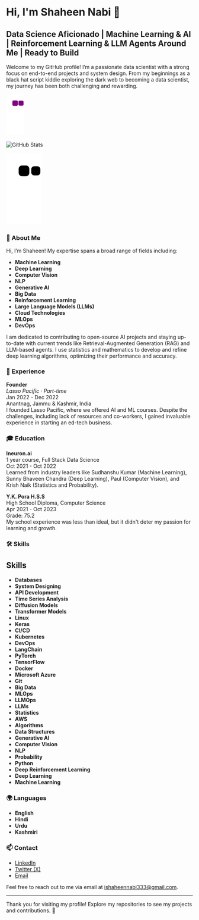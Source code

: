 # Hi, I'm Shaheen Nabi 👋

## Data Science Aficionado | Machine Learning & AI | Reinforcement Learning & LLM Agents Around Me | Ready to Build

Welcome to my GitHub profile! I’m a passionate data scientist with a strong focus on end-to-end projects and system design. From my beginnings as a black hat script kiddie exploring the dark web to becoming a data scientist, my journey has been both challenging and rewarding.

![snake gif](https://github.com/shaheennabi/shaheennabi/blob/output/github-contribution-grid-snake.gif)

![GitHub Stats](https://github-readme-stats.vercel.app/api?username=shaheennabi&show_icons=true&hide_title=true&hide_border=true&count_private=true&include_all_commits=true&theme=radical)

[![](https://github.com/shaheennabi/shaheennabi/blob/feature/github-contribution-grid-snake.svg)](https://www.linkedin.com/in/shaheennabi/)


### 🌟 About Me
Hi, I’m Shaheen! My expertise spans a broad range of fields including:

- **Machine Learning**
- **Deep Learning**
- **Computer Vision**
- **NLP**
- **Generative AI**
- **Big Data**
- **Reinforcement Learning**
- **Large Language Models (LLMs)**
- **Cloud Technologies**
- **MLOps**
- **DevOps**

I am dedicated to contributing to open-source AI projects and staying up-to-date with current trends like Retrieval-Augmented Generation (RAG) and LLM-based agents. I use statistics and mathematics to develop and refine deep learning algorithms, optimizing their performance and accuracy.

### 🚀 Experience
**Founder**  
*Lasso Pacific · Part-time*  
Jan 2022 - Dec 2022  
Anantnag, Jammu & Kashmir, India  
I founded Lasso Pacific, where we offered AI and ML courses. Despite the challenges, including lack of resources and co-workers, I gained invaluable experience in starting an ed-tech business.

### 🎓 Education
**Ineuron.ai**  
1 year course, Full Stack Data Science  
Oct 2021 - Oct 2022  
Learned from industry leaders like Sudhanshu Kumar (Machine Learning), Sunny Bhaveen Chandra (Deep Learning), Paul (Computer Vision), and Krish Naik (Statistics and Probability).

**Y.K. Pora H.S.S**  
High School Diploma, Computer Science  
Apr 2021 - Oct 2023  
Grade: 75.2  
My school experience was less than ideal, but it didn't deter my passion for learning and growth.

### 🛠️ Skills
## Skills


- **Databases**
- **System Designing**
- **API Development**
- **Time Series Analysis**
- **Diffusion Models**
- **Transformer Models**
- **Linux**
- **Keras**
- **CI/CD**
- **Kubernetes**
- **DevOps**
- **LangChain**
- **PyTorch**
- **TensorFlow**
- **Docker**
- **Microsoft Azure**
- **Git**
- **Big Data**
- **MLOps**
- **LLMOps**
- **LLMs**
- **Statistics**
- **AWS**
- **Algorithms**
- **Data Structures**
- **Generative AI**
- **Computer Vision**
- **NLP**
- **Probability**
- **Python**
- **Deep Reinforcement Learning**
- **Deep Learning**
- **Machine Learning**

### 🌍 Languages
- **English**
- **Hindi**
- **Urdu**
- **Kashmiri**

### 📫 Contact
- [LinkedIn](https://www.linkedin.com/in/shaheennabi/)
- [Twitter (X)](https://twitter.com/shaheennabi1)
- [Email](mailto:shaheen@example.com)

Feel free to reach out to me via email at [ishaheennabi333@gmail.com](mailto:ishaheennabi333@gmail.com).

---

Thank you for visiting my profile! Explore my repositories to see my projects and contributions. 🚀
